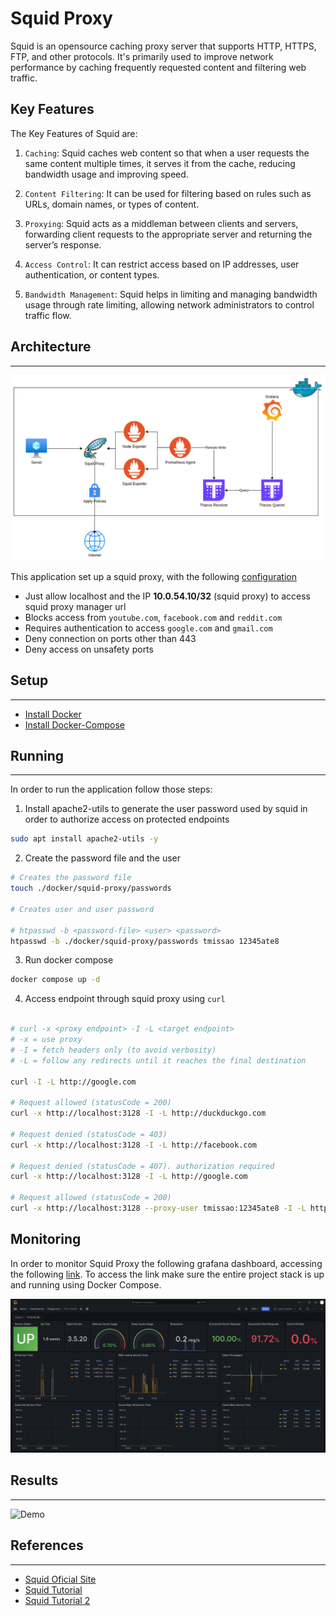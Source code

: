 # Squid Proxy

Squid is an opensource caching proxy server that supports HTTP, HTTPS, FTP, and other protocols. It's primarily used to improve network performance by caching frequently requested content and filtering web traffic.

## Key Features

The Key Features of Squid are:

1. `Caching`: Squid caches web content so that when a user requests the same content multiple times, it serves it from the cache, reducing bandwidth usage and improving speed.

2. `Content Filtering`: It can be used for filtering based on rules such as URLs, domain names, or types of content.

3. `Proxying`: Squid acts as a middleman between clients and servers, forwarding client requests to the appropriate server and returning the server’s response.

4. `Access Control`: It can restrict access based on IP addresses, user authentication, or content types.

5. `Bandwidth Management`: Squid helps in limiting and managing bandwidth usage through rate limiting, allowing network administrators to control traffic flow.

## Architecture
---

![Architecture](./artifacts/architecture.png)

This application set up a squid proxy, with the following [configuration](./docker/squid-proxy/squid.conf)

- Just allow localhost and the IP **10.0.54.10/32** (squid proxy) to access squid proxy manager url
- Blocks access from `youtube.com`, `facebook.com` and `reddit.com`
- Requires authentication to access `google.com` and `gmail.com`
- Deny connection on ports other than 443
- Deny access on unsafety ports

## Setup
---

- [Install Docker](https://docs.docker.com/engine/install/ubuntu/)
- [Install Docker-Compose](https://docs.docker.com/compose/install/)

## Running
---

In order to run the application follow those steps:

1. Install apache2-utils to generate the user password used by squid in order to authorize access on protected endpoints
```bash
sudo apt install apache2-utils -y
```

2. Create the password file and the user
```bash
# Creates the password file
touch ./docker/squid-proxy/passwords

# Creates user and user password

# htpasswd -b <password-file> <user> <password>
htpasswd -b ./docker/squid-proxy/passwords tmissao 12345ate8

```

3. Run docker compose
```bash
docker compose up -d
```

4. Access endpoint through squid proxy using `curl`
```bash

# curl -x <proxy endpoint> -I -L <target endpoint>
# -x = use proxy
# -I = fetch headers only (to avoid verbosity)
# -L = follow any redirects until it reaches the final destination

curl -I -L http://google.com

# Request allowed (statusCode = 200)
curl -x http://localhost:3128 -I -L http://duckduckgo.com

# Request denied (statusCode = 403)
curl -x http://localhost:3128 -I -L http://facebook.com

# Request denied (statusCode = 407). authorization required
curl -x http://localhost:3128 -I -L http://google.com

# Request allowed (statusCode = 200)
curl -x http://localhost:3128 --proxy-user tmissao:12345ate8 -I -L http://gmail.com

```

## Monitoring

In order to monitor Squid Proxy the following grafana dashboard, accessing the following [link](http://localhost:3000/d/squidproxy/squid-proxy?orgId=1). To access the link make sure the entire project stack is up and running using Docker Compose.

![Dashboard](./artifacts/monitoring.png)


## Results
---

![Demo](./artifacts/demo.gif)

## References
---

- [Squid Oficial Site](https://www.squid-cache.org/Doc/)
- [Squid Tutorial](https://adamtheautomator.com/squid-proxy/)
- [Squid Tutorial 2](https://adamtheautomator.com/squid-proxy/)
